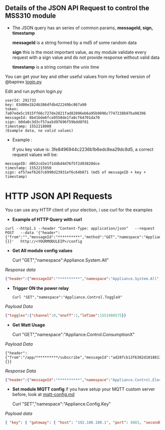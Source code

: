 ## Details of the JSON API Request to control the MSS310 module

- The JSON query has an series of common params, **messageId, sign, timestamp**

   **messageId** is a string formed by a md5 of some random data
   
   **sign** this is the most important value, as my module validate every request with a sign value and do not provide response without valid data
   
   **timestamp** is a string contain the unix time

You can get your key and other useful values from my forked version of @bapirex [login.py](https://github.com/mrgsts/meross-api/blob/master/login.py)

Edit and run python login.py
```
userId: 291733
key: 03d06e1b24b386dfdb422249bc867a90
token: 7a07ede5c1915ff66c727de2821fad82896eb6a95b9896c7747238b97ba98396
messageId: 8b41bde6fca9558de1fa8cf64701da70
sign: b0da0c3d3cf57aa5d97696f59bdd8f81
timestamp: 1552218808
(Example data, no valid values)
```

- Example :

   If you key value is: 3fe8496944c2236b1b6edc8ea29dc8d5, a correct request values will be:

```
messageID: d052cd2e1f1d4bd4d76f5f2d93820dce
timestamp: 1552215950
sign: ef57aef6267c6990d23931ef6c64b871 (md5 of messageID + key + timestamp)
```

# HTTP JSON API Requests

You can use any HTTP client of your election, i use curl for the examples

- **Example of HTTP Query with curl**
```
curl --http1.1 --header "Content-Type: application/json"   --request POST   --data '{"header":{"from":"","messageId":"**********","method":"GET","namespace":"Appliance.System.All","payloadVersion":1,"sign":"**********","timestamp":1551966308},"payload":{}}'   http://<YOURMODULEIP>/config
```
- **Get All module config values**

   Curl "GET","namespace":Appliance.System.All"

*Response data*
```json
{"header":{"messageId":"**********","namespace":"Appliance.System.All","method":"GETACK","payloadVersion":1,"from":"/appliance/**********/publish","timestamp":1552217703,"timestampMs":195,"sign":"*********"},"payload":{"all":{"system":{"hardware":{"type":"mss310","subType":"us","version":"2.0.0","chipType":"mt7682","uuid":"**********","macAddress":"AA:BB:CC:DD:EE:FF"},"firmware":{"version":"2.1.9","compileTime":"2018/12/18 17:16:47 GMT +08:00","wifiMac":"AA:BB:CC:DD:EE:FF","innerIp":"192.168.100.10","server":"iot.meross.com","port":2001,"userId":"******"},"time":{"timestamp":1552217703,"timezone":"Europe/Madrid","timeRule":[[1540688400,3600,0],[1553994000,7200,1],[1572138000,3600,0],[1585443600,7200,1],[1603587600,3600,0],[1616893200,7200,1],[1635642000,3600,0],[1648342800,7200,1],[1667091600,3600,0],[1679792400,7200,1],[1698541200,3600,0],[1711846800,7200,1],[1729990800,3600,0],[1743296400,7200,1],[1761440400,3600,0],[1774746000,7200,1],[1792890000,3600,0],[1806195600,7200,1],[1824944400,3600,0],[1837645200,7200,1]]},"online":{"status":1}},"digest":{"togglex":[{"channel":0,"onoff":0,"lmTime":1552176889}],"triggerx":[],"timerx":[]}}}}

```
- **Trigger ON the power relay**

      Curl "SET","namespace":"Appliance.Control.ToggleX"
      
 *Payload Data*
 ```json
 {"togglex":{"channel":0,"onoff":1,"lmTime":1551980575}}
 ```

- **Get Watt Usage**

   Curl "GET","namespace":"Appliance.Control.ConsumptionX"

*Payload Data*
```
{"header":{"from":"/app/**********/subscribe","messageId":"ad28fcb13f6382d1018813fee3269687","method":"GET","namespace":"Appliance.Control.Electricity","payloadVersion":1,"sign":"*********","timestamp":1552121060},"payload":{}}
```

*Response Data*
```json
{"header":{"messageId":"**********","namespace":"Appliance.Control.Electricity","method":"GETACK","payloadVersion":1,"from":"/appliance/**********/publish","timestamp":1552219948,"timestampMs":771,"sign":"**********"},"payload":{"electricity":{"channel":0,"current":174,"voltage":2368,"power":13058}}}
```

- **Set module MQTT config** if you have setup your MQTT custom server before, look at [mqtt-config.md](mqtt-config.md)

   Curl "SET","namespace":"Appliance.Config.Key"

*Payload data*
```json
{ "key": { "gateway": { "host": "192.100.100.1", "port": 8883, "secondHost": "192.100.100.1", "secondPort": "8883"}, "key": "**********", "userId": "******" }}
```
